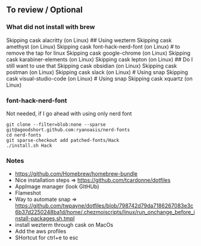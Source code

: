 ## To review / Optional

### What did not install with brew

Skipping cask alacritty (on Linux) ## Using wezterm
Skipping cask amethyst (on Linux)
Skipping cask font-hack-nerd-font (on Linux) # to remove the tap for linux
Skipping cask google-chrome (on Linux)
Skipping cask karabiner-elements (on Linux)
Skipping cask lepton (on Linux) ## Do I still want to use that
Skipping cask obsidian (on Linux)
Skipping cask postman (on Linux)
Skipping cask slack (on Linux) # Using snap
Skipping cask visual-studio-code (on Linux) # Using snap
Skipping cask xquartz (on Linux)

### font-hack-nerd-font

Not needed, if I go ahead with using only nerd font

```
git clone --filter=blob:none --sparse git@agoodshort.github.com:ryanoasis/nerd-fonts
cd nerd-fonts
git sparse-checkout add patched-fonts/Hack
./install.sh Hack
```

### Notes

- https://github.com/Homebrew/homebrew-bundle
- Nice installation steps => https://github.com/tcardonne/dotfiles
- AppImage manager (look GItHUb)
- Flameshot
- Way to automate snap => https://github.com/twpayne/dotfiles/blob/798742d79da7186267083e3c6b37d2250248ba1d/home/.chezmoiscripts/linux/run_onchange_before_install-packages.sh.tmpl
- install wezterm through cask on MacOs
- Add the aws profiles
- SHortcut for ctrl+e to esc
